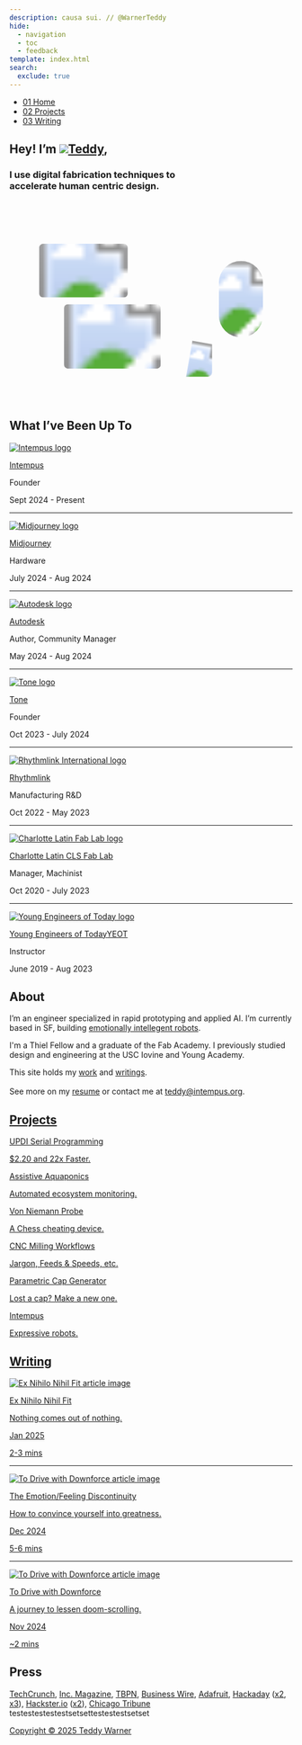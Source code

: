 ```yaml
---
description: causa sui. // @WarnerTeddy
hide:
  - navigation
  - toc
  - feedback
template: index.html
search:
  exclude: true
---
```


<!DOCTYPE html>
<html lang="en">
<head>
  <meta charset="UTF-8">
  <meta name="viewport" content="width=device-width, initial-scale=1.0">
  
  <!-- Primary Meta Tags -->
  <meta name="title" content="Teddy Warner">
  <meta name="description" content="I use digital fabrication techniques to accelerate human centric design. // @WarnerTeddy">
  <meta name="keywords" content="Digital fabrication, PCB development, Mechatronics engineering, USC Iovine and Young Academy, Engineering design, Fab Academy, Hardware engineering, Rapid prototyping, CAD design, Physical computing, Electronics design, IoT development, Wearable technology, Engineering portfolio">
  <meta name="author" content="Teddy Warner">
  <meta name="robots" content="index, follow">
  
  <!-- Open Graph / Facebook -->
  <meta property="og:type" content="website">
  <meta property="og:url" content="https://teddywarner.org/">
  <meta property="og:title" content="Teddy Warner">
  <meta property="og:description" content="I use digital fabrication techniques to accelerate human centric design. // @WarnerTeddy">
  <meta property="og:image" content="https://teddywarner.org/assets/images/thumb.png">
  <meta property="og:image:type" content="image/png">
  <meta property="og:image:width" content="1200">
  <meta property="og:image:height" content="630">

  <!-- Twitter -->
  <meta property="twitter:card" content="summary_large_image">
  <meta property="twitter:url" content="https://teddywarner.org/">
  <meta property="twitter:title" content="Teddy Warner">
  <meta property="twitter:description" content="I use digital fabrication techniques to accelerate human centric design. // @WarnerTeddy">
  <meta property="twitter:image" content="https://teddywarner.org/assets/images/thumb.png">

  <link rel="preconnect" href="https://fonts.googleapis.com">
  <link rel="preconnect" href="https://fonts.gstatic.com" crossorigin>
  <link href="https://fonts.googleapis.com/css2?family=Crimson+Pro:ital,wght@0,200..900;1,200..900&display=swap" rel="stylesheet">
  <link href="https://fonts.googleapis.com/css2?family=Crimson+Pro:ital,wght@0,200..900;1,200..900&family=JetBrains+Mono:ital,wght@0,100..800;1,100..800&display=swap" rel="stylesheet">
  <script src="https://kit.fontawesome.com/79ff35ecec.js" crossorigin="anonymous"></script>
  <link rel="stylesheet" href="/assets/css/index.css">
  <link rel="stylesheet" href="/assets/css/header.css">
</head>

<body>

  <nav class="main-navigation">
    <ul>
      <li><a class="home" href="https://teddywarner.com"><span class="navnum">01</span> Home</a></li>
      <li><a class="proj" href="https://teddywarner.com/proj/"><span class="navnum">02</span> Projects</a></li>
      <li><a class="writ" href="https://teddywarner.com/writ/"><span class="navnum">03</span> Writing</a></li>
    </ul>
  </nav>
  
  <div class="blur-overlay"></div>

  <main data-scroll-container>
  <div class="content-container">
    <section class="intro-section">
      <div class="content1">
        <div class="introabt">
          <h2>Hey! I’m <a id="twittername" target=”_blank” href="https://x.com/WarnerTeddy"><img class="pfp" src="assets/images/index/pfp.jpg">Teddy</a>, <span id="typed"></span></h2>
          <h3>I use digital fabrication techniques to<br>accelerate human centric design.</h3>
        </div>
      </div>
    </section>
    <section class="featured-projects">
        <div class="content2" id="content2">
            <div class="projparent">
                <div class="projscale">
                    <svg viewBox="0 0 1440 1024" preserveAspectRatio="none" fill="none" xmlns="http://www.w3.org/2000/svg">
                        <defs>
                            <clipPath id="clip0_107_71">
                                <rect x="804.5" y="624" width="226" height="272" rx="21" />
                            </clipPath>
                            <clipPath id="clip1_107_71">
                                <rect x="143" y="212" width="467" height="288" rx="25" />
                            </clipPath>
                            <clipPath id="clipImage1">
                                <rect x="1065" y="307" width="225" height="389" rx="112.5" />
                            </clipPath>
                            <clipPath id="clipImage2">
                                <rect x="277.5" y="527" width="492" height="328" rx="21" />
                            </clipPath>
                            <clipPath id="clipImage4">
                                <rect x="151" y="220" width="451" height="273" rx="21" />
                            </clipPath>
                            <clipPath id="clipImageTone">
                                <path d="M847.468 115H819.532H658.601H649.2C645.28 115 643.319 115 641.822 115.763C640.505 116.434 639.434 117.505 638.763 118.822C638 120.319 638 122.28 638 126.2V135.343V470.823V480.8C638 484.72 638 486.681 638.763 488.178C639.434 489.495 640.505 490.566 641.822 491.237C643.319 492 645.28 492.165 649.2 492.165H659.601H749.535H759.685C760.842 492.165 761.42 492.165 761.909 492.176C784.891 492.699 803.397 511.205 803.92 534.187C803.931 534.676 803.931 535.254 803.931 536.411V565.657V575.731C803.931 579.651 804 581.681 804.763 583.178C805.434 584.495 806.505 585.566 807.822 586.237C809.319 587 811.28 587 815.2 587L825.463 586.931L1007.4 587H1017.8C1021.72 587 1023.68 587 1025.18 586.237C1026.5 585.566 1027.57 584.495 1028.24 583.178C1029 581.681 1029 579.72 1029 575.8V565.657V136.343V126.2C1029 122.28 1029 120.319 1028.24 118.822C1027.57 117.505 1026.5 116.434 1025.18 115.763C1023.68 115 1021.72 115 1017.8 115H1007.4H847.468Z" />
                            </clipPath>
                            <path id="circlePath" d="M 1137 797 m -50, 0 a 50,50 0 1,1 100,0 a 50,50 0 1,1 -100,0" />
                        </defs>
                        <g id="title-group" class="title">
                            <rect x="141" y="143" width="224" height="49" rx="24.5" fill="var(--md-default-bg-color)" />
                            <rect x="141.5" y="143.5" width="223" height="48" rx="24" stroke="var(--md-default-fg-color--lighter)" />
                            <text x="253" y="175" fill="var(--md-default-fg-color--light)" text-anchor="middle" font-family="Crimson Pro" font-size="23" font-style="normal" font-weight="300" line-height="109.588%">A Creative Curation</text>
                        </g>
                        <a href="https://teddywarner.org/Projects/AssistiveAquaponics/">
                            <g id="image-card-1" class="project">
                                <rect x="1057" y="299" width="240" height="405" rx="120" fill="var(--md-default-fg-color--lightest)" />
                                <rect x="1057.5" y="299.5" width="239" height="404" rx="119.5" stroke="var(--md-default-fg-color--lighter)" stroke-opacity="0.2" />
                                <image x="1065" y="307" width="225" height="389" href="assets/images/index/aaft.png" clip-path="url(#clipImage1)" preserveAspectRatio="xMidYMid slice" alt="Assistive Aquaponics project image" />
                                <rect x="1065.5" y="307.5" width="224" height="388" rx="112" stroke="var(--md-default-fg-color--lighter)" stroke-opacity="0.2" />
                            </g>
                        </a>
                        <a href="https://teddywarner.org/writ">
                          <g id="image-card-2" class="project">
                              <rect x="269.5" y="520" width="508" height="342" rx="26" fill="var(--md-default-fg-color--lightest)" />
                              <rect x="270" y="520.5" width="507" height="341" rx="25.5" stroke="var(--md-default-fg-color--lighter)" stroke-opacity="0.2" />
                              <image x="277.5" y="527" width="492" height="328" href="assets/images/index/flowers.jpg" clip-path="url(#clipImage2)" preserveAspectRatio="xMidYMid slice" alt="Flowers project image" />
                              <rect x="278" y="527.5" width="491" height="327" rx="20.5" stroke="var(--md-default-fg-color--lighter)" stroke-opacity="0.2" />
                          </g>
                        </a>
                        <a target="_blank" href="https://www.goodreads.com/review/list/179003175?shelf=%23ALL%23&view=covers">
                          <g id="reading-card" class="project">
                              <rect x="796.5" y="616" width="242" height="288" rx="27" fill="var(--md-default-fg-color--lightest)" stroke="var(--md-default-fg-color--lighter)" stroke-opacity="0.2" />
                              <g clip-path="url(#clip0_107_71)">
                                  <g class="reading-content">
                                      <rect x="804.5" y="624" width="226" height="272" rx="21" fill="var(--md-default-bg-color)" fill-opacity="0.4" />
                                      <rect x="843" y="645" width="149" height="31" rx="15.5" fill="var(--md-default-bg-color)" />
                                      <text x="917.5" y="665" text-anchor="middle" fill="var(--md-default-fg-color)" fill-opacity="0.55" font-family="JetBrains Mono" font-size="12" font-style="normal" font-weight="300" line-height="109.588%">What I'm Reading</text>
                                      <text x="816" y="716" text-anchor="left" fill="var(--md-default-fg-color)" fill-opacity="0.75" font-family="JetBrains Mono" font-size="16" font-style="normal" font-weight="500" line-height="109.588%">Time and</text>
                                      <text x="816" y="736" text-anchor="left" fill="var(--md-default-fg-color)" fill-opacity="0.75" font-family="JetBrains Mono" font-size="16" font-style="normal" font-weight="500" line-height="109.588%">Free Will</text>
                                      <text x="817" y="754" text-anchor="left" fill="var(--md-default-fg-color)" fill-opacity="0.75" font-family="JetBrains Mono" font-size="11" font-style="normal" font-weight="400" line-height="109.588%">Henri Bergson</text>
                                  </g>
                                  <image x="930.473" y="713" width="144.272" height="230.193" transform="rotate(10 930.473 713)" href="https://images-na.ssl-images-amazon.com/images/S/compressed.photo.goodreads.com/books/1677829188i/32783276.jpg" preserveAspectRatio="xMidYMid slice" alt="Book cover of Time and Free Will" />
                              </g>
                              <rect x="805" y="624.5" width="225" height="271" rx="20.5" stroke="var(--md-default-fg-color--lighter)" stroke-opacity="0.2" />
                          </g>
                        </a>
                        <a href="https://teddywarner.org/Projects/VonNiemannProbe/">
                            <g id="image-card-4" class="project">
                                <g clip-path="url(#clip1_107_71)">
                                    <rect x="142" y="212" width="468" height="288" rx="26" fill="var(--md-default-fg-color--lightest)" />
                                    <image x="151" y="220" width="451" height="273" href="assets/images/index/vnp.gif" clip-path="url(#clipImage4)" preserveAspectRatio="xMidYMid slice" alt="Von Niemann Probe project image" />
                                    <rect x="151.5" y="220.5" width="450" height="272" rx="20.5" stroke="var(--md-default-fg-color--lighter)" stroke-opacity="0.2" />
                                </g>
                                <rect x="143.5" y="212.5" width="466" height="287" rx="24.5" stroke="var(--md-default-fg-color--lighter)" stroke-opacity="0.2" />
                            </g>
                        </a>
                        <a target="_blank" href="https://tone.computer/">
                            <g id="image-card-3" class="project">
                                <path d="M848.04 107H818.96H652.485C644.615 107 640.679 107 637.673 108.503C635.029 109.825 632.879 111.935 631.532 114.53C630 117.48 630 121.342 630 129.066V477.986C630 485.71 630 489.572 631.532 492.522C632.879 495.117 635.029 497.227 637.673 498.549C640.679 500.052 644.615 500.052 652.485 500.052H750.262H760.035C780.16 500.052 796.475 516.367 796.475 536.493V572.934C796.475 580.658 796.475 584.52 798.007 587.47C799.354 590.065 801.504 592.175 804.149 593.497C807.155 595 811.09 595 818.96 595H818.96H1014.52H1014.52C1022.39 595 1026.32 595 1029.33 593.497C1031.97 592.175 1034.12 590.065 1035.47 587.47C1037 584.52 1037 580.658 1037 572.934V129.066V129.066C1037 121.342 1037 117.48 1035.47 114.53C1034.12 111.935 1031.97 109.825 1029.33 108.503C1026.32 107 1022.39 107 1014.52 107H848.04Z" fill="var(--md-default-fg-color--lightest)" stroke="var(--md-default-fg-color--lighter)" stroke-opacity="0.2" />
                                <image class="toneimg" x="638" y="107" width="390" height="488" clip-path="url(#clipImageTone)" preserveAspectRatio="xMidYMid slice" alt="Tone project image" />
                                <path d="M847.468 115H819.532H658.601H649.2C645.28 115 643.319 115 641.822 115.763C640.505 116.434 639.434 117.505 638.763 118.822C638 120.319 638 122.28 638 126.2V135.343V470.823V480.8C638 484.72 638 486.681 638.763 488.178C639.434 489.495 640.505 490.566 641.822 491.237C643.319 492 645.28 492.165 649.2 492.165H659.601H749.535H759.685C760.842 492.165 761.42 492.165 761.909 492.176C784.891 492.699 803.397 511.205 803.92 534.187C803.931 534.676 803.931 535.254 803.931 536.411V565.657V575.731C803.931 579.651 804 581.681 804.763 583.178C805.434 584.495 806.505 585.566 807.822 586.237C809.319 587 811.28 587 815.2 587L825.463 586.931L1007.4 587H1017.8C1021.72 587 1023.68 587 1025.18 586.237C1026.5 585.566 1027.57 584.495 1028.24 583.178C1029 581.681 1029 579.72 1029 575.8V565.657V136.343V126.2C1029 122.28 1029 120.319 1028.24 118.822C1027.57 117.505 1026.5 116.434 1025.18 115.763C1023.68 115 1021.72 115 1017.8 115H1007.4H847.468Z" fill="none" stroke="var(--md-default-fg-color--lighter)" stroke-opacity="0.2" />
                            </g>
                        </a>
                        <a class="circleLink" href="https://teddywarner.org/proj">
                            <g class="circleGroup" id="circleGroup">
                                <circle class="abtbtn" stroke="none" fill="var(--md-default-bg-color)" cx="1137" cy="797" r="50" onmouseenter="leftrevoff()" onmouseleave="leftrevon()" />
                                <path id="circlePath" d="M 1137 797 m -50, 0 a 50,50 0 1,1 100,0 a 50,50 0 1,1 -100,0" fill="none" />
                                <text class="circle-text" fill="var(--md-default-fg-color)" font-size="14.3" font-weight="300" font-family="JetBrains Mono" dy="0.4em">
                                    <textPath id="circleTextPath" href="#circlePath" startOffset="50%" text-anchor="middle">
                                      More Work - More Work - More Work - 
                                    </textPath>
                                </text>
                            </g>
                        </a>
                    </svg>
                </div>
            </div>
        </div>
    </section>
    <section class="experience">
      <div class="content3">
        <h2>What I’ve Been Up To</h2>
        <a target=”_blank” href="https://intempus.org">
          <img class="companylogo" src="https://intempus.org/assets/images/favicon.png" alt="Intempus logo"><p class="company">Intempus</p></a><p class="role">Founder</p><p class="year"><span class="mobileyear">Sept 2024 - </span>Present</p>
        <hr/>
        <a target=”_blank” href="https://www.midjourney.com/home">
          <img class="companylogo" src="assets/images/index/logos/mj.png" alt="Midjourney logo"><p class="company">Midjourney</p></a><p class="role">Hardware</p><p class="year"><span class="mobileyear">July </span>2024<span class="mobileyear"> - Aug 2024</span></p>
        <hr/>
        <a target=”_blank” href="https://www.autodesk.com/">
          <img class="companylogo" src="assets/images/index/logos/autodesk.png" alt="Autodesk logo"><p class="company">Autodesk</p></a><p class="role"><span class="mobileyear">Author, </span>Community Manager</p><p class="year"><span class="mobileyear">May </span>2024<span class="mobileyear"> - Aug 2024</span></p>
        <hr/>
        <a target=”_blank” href="https://tone.computer/">
          <img class="companylogo" src="assets/images/index/logos/tone.png" alt="Tone logo"><p class="company">Tone</p></a><p class="role">Founder</p><p class="year"><span class="mobileyear">Oct 2023 - July </span>2024</p>
        <hr/>
        <a target=”_blank” href="https://rhythmlink.com/">
          <img class="companylogo" src="assets/images/index/logos/ri.png" alt="Rhythmlink International logo"><p class="company">Rhythmlink</p></a><p class="role">Manufacturing<span class="mobileyear"> R&D</span><p class="year"><span class="mobileyear">Oct </span>2022 - <span class="mobileyear">May </span>2023</p>
        <hr/>
        <a target=”_blank” href="https://www.charlottelatin.org/academics/steam">
          <img class="companylogo" src="assets/images/index/logos/fab.png" alt="Charlotte Latin Fab Lab logo"><p class="company"><span class="mobileyear">Charlotte Latin </span><span class="mobileshow">CLS </span>Fab Lab</p></a><p class="role">Manager, Machinist</span></p><p class="year"><span class="mobileyear">Oct </span>2020 - <span class="mobileyear">July </span>2023</p>
        <hr/>
        <a target=”_blank” href="https://www.youngengineersoftoday.com/">
          <img class="companylogo" src="assets/images/index/logos/yeot.png" alt="Young Engineers of Today logo"><p class="company"><span class="mobileyear">Young Engineers of Today</span><span class="mobileshow">YEOT</span></p></a><p class="role">Instructor</p><p class="year"><span class="mobileyear">June </span>2019 - <span class="mobileyear">Aug </span>2023</p>
    </section>
    <section class="about">
      <div class="content4">
        <h2>About</h2>
        <p class="abt1">I’m an engineer specialized in rapid prototyping and applied AI. I’m currently based in SF, building <a target=”_blank” href="https://intempus.org">emotionally intellegent robots</a>.</p>
        <p class="abt2">I'm a <a target=”_blank” style="text-decoration: none;" href="https://thielfellowship.org/">Thiel Fellow</a> and a graduate of the <a target=”_blank” style="text-decoration: none;" href="https://fabacademy.org/">Fab Academy</a>. I previously studied design and engineering at the <a target=”_blank” style="text-decoration: none;" href="https://iovine-young.usc.edu/">USC Iovine and Young Academy</a>.</p>
        <p class="abt3">This site holds my <a href="https://teddywarner.org/proj">work</a> and <a href="https://teddywarner.org/writ">writings</a>.<span class="mobileyear"></br></br></span> See more on my <a href="assets/misc/resume.pdf">resume</a> or contact me at <a href="mailto:teddy@intempus.org">teddy@intempus.org</a>.</p>
    </section>
    <section class="projects">
      <div class="content5">
        <a href="https://teddywarner.org/proj"><h2>Projects</h2></a>
        <div class="grid-container">
          <a href="https://teddywarner.org/Projects/SerialUPDI/"> <div class="grid-item">
              <p class="projtitle">UPDI Serial Programming</p>
              <p class="projdescription">$2.20 and 22x Faster.</p>
              <i class="fa-solid fa-arrow-up-right-from-square"></i>
            </div> </a>
          <a href="https://teddywarner.org/Projects/AssistiveAquaponics/"> <div class="grid-item">
              <p class="projtitle">Assistive Aquaponics</p>
              <p class="projdescription">Automated ecosystem monitoring.</p>
              <i class="fa-solid fa-arrow-up-right-from-square"></i>
            </div> </a>
          <a href="https://teddywarner.org/Projects/VonNiemannProbe/"> <div class="grid-item">
              <p class="projtitle">Von Niemann Probe</p>
              <p class="projdescription">A Chess cheating device.</p>
              <i class="fa-solid fa-arrow-up-right-from-square"></i>
            </div> </a>
          <span class="mobileyear">
          <a href="https://teddywarner.org/Projects/MillingWorflow/"> <div class="grid-item">
              <p class="projtitle">CNC Milling Workflows</p>
              <p class="projdescription">Jargon, Feeds & Speeds, etc.</p>
              <i class="fa-solid fa-arrow-up-right-from-square"></i>
            </div> </a>
          </span>
          <a href="https://teddywarner.org/Projects/ParametricGenerator/"> <div class="grid-item">
              <p class="projtitle">Parametric Cap Generator</p>
              <p class="projdescription">Lost a cap? Make a new one.</p>
              <i class="fa-solid fa-arrow-up-right-from-square"></i>
            </div> </a>
          <a target=”_blank” href="https://intempus.org/research/"> <div class="grid-item">
              <p class="projtitle">Intempus</p>
              <p class="projdescription">Expressive robots.</p>
              <i class="fa-solid fa-arrow-up-right-from-square"></i>
            </div> </a>
        </div>
      </div>
    </section>
    <section class="writing">
      <div class="content6" id="content6">
        <a href="https://teddywarner.org/writ"><h2>Writing</h2></a>
        <div class="writparent">
          <a href="https://teddywarner.org/writings/decisiveness">
            <div class="imgparent"><img class="writeimg" src="../assets/images/decisiveness/decisiveness.png" alt="Ex Nihilo Nihil Fit article image"></div>
            <p class="projtitle">Ex Nihilo Nihil Fit</p>
            <p class="projdescription">Nothing comes out of nothing.</p>
            <p class="writeyear">Jan 2025</p>
            <span class="mobileyear">
            <p class="readtime">2-3 mins</p>
            </span>
          </a>
        </div>
        <hr>
        <div class="writparent">
          <a href="https://teddywarner.org/writings/efd">
            <div class="imgparent"><img class="writeimg" src="assets/images/efd/efd.png" alt="To Drive with Downforce article image"></div>
            <p class="projtitle">The Emotion/Feeling Discontinuity</p>
            <p class="projdescription">How to convince yourself into greatness.</p>
            <p class="writeyear">Dec 2024</p>
            <span class="mobileyear">
            <p class="readtime">5-6 mins</p>
            </span>
          </a>
        </div>
        <span class="mobileyear">
        <hr/>
        <div class="writparent">
          <a href="https://teddywarner.org/writings/downforce">
            <div class="imgparent"><img class="writeimg" src="../assets/images/force/force.png" alt="To Drive with Downforce article image"></div>
            <p class="projtitle">To Drive with Downforce</p>
            <p class="projdescription">A journey to lessen doom-scrolling.</p>
            <p class="writeyear">Nov 2024</p>
            <span class="mobileyear">
            <p class="readtime">~2 mins</p>
            </span>
          </a>
        </div>
        </span>
      </div>
    </section>
    <section class="press">
      <div class="content7">
        <h2>Press</h2>
        <p class="pressentry"><a target=”_blank” href="https://techcrunch.com/2025/05/25/why-intempus-thinks-robots-should-have-a-human-physiological-state/">TechCrunch</a>, <a target=”_blank” href="https://www.inc.com/chloe-aiello/why-this-19-year-old-founder-wants-to-give-robots-emotional-intelligence/91195706">Inc. Magazine</a>, <a target=”_blank” href="https://www.youtube.com/live/JY0RL1jr22o?t=9656s">TBPN</a>, <a target=”_blank” href="https://businesswire.com/news/home/20250522267532/en/Thiel-Foundation-Announces-2025-Class-of-Thiel-Fellows">Business Wire</a>, <a target=”_blank” href="https://blog.adafruit.com/2023/02/01/the-von-niemann-probe-aims-to-investigate-the-accusations-of-chess-cheating-wearablewednesday/">Adafruit</a>, <a target=”_blank” href="https://hackaday.com/2023/02/01/electronic-shoe-explores-alleged-chess-misbehavior/">Hackaday</a> (<a target=”_blank” href="https://hackaday.com/2022/12/26/turning-a-microchip-mplab-snap-into-a-udpi-avr-programmer/">x2</a>, <a target=”_blank” href="https://hackaday.com/2023/01/25/pizza-making-cnc-machine-is-the-only-tool-weve-ever-dreamed-of/">x3</a>), <a target=”_blank” href="https://www.hackster.io/news/pizza-pizza-cnc-machine-makes-pizzas-so-you-don-t-have-to-2abc96e2c411">Hackster.io</a> (<a target=”_blank” href="https://www.hackster.io/news/this-chess-cheating-wearable-aims-to-investigate-the-accusations-against-grandmaster-hans-neimann-90b63403b5d0">x2</a>), <a target=”_blank” href="https://www.chicagotribune.com/2016/01/04/st-francis-students-gain-skills-while-creating-underwater-robot/">Chicago Tribune</a>  <span class="hiddentext">testestestestestsetsettestestestsetset</span></p>
    </section>
    <section class="footer">
      <div class="content8">
        <div class="socialpar">
          <a target=”_blank” href="https://github.com/Twarner491">
            <i class="fa-brands fa-github"></i>
          </a>
        </div>
        <div class="socialpar">
          <a target=”_blank” href="https://x.com/WarnerTeddy">
            <i class="fa-brands fa-x-twitter"></i>
          </a>
        </div>
        <div class="socialpar">
          <a target=”_blank” href="mailto:tawarner@usc.edu">
            <i class="fa-solid fa-paper-plane"></i>
          </a>
        </div>
        <a target=”_blank” href="https://github.com/Twarner491/TeddyWarner.org/blob/main/LICENSE">
          <p class="copyright">Copyright © 2025 Teddy Warner</p>
        </a>
    </section>
    <h1 style="display:none;">Teddy Warner - Digital Fabrication Engineer & Designer</h1>
  </div>
  </main>

  <script src="https://unpkg.com/typed.js@2.1.0/dist/typed.umd.js"></script>
  <script>
    var typed = new Typed('#typed', {
      strings: ['a maker.', 'an engineer.', 'a designer.'],
      startDelay: 700,
      typeSpeed: 60,
      backSpeed: 60,
      backDelay: 1200,
      loop: true
    });
    document.addEventListener("DOMContentLoaded", function() {
      var content2 = document.getElementById('content2');
      var observer = new ResizeObserver(entries => {
        for (let entry of entries) {
          var content2Height = entry.contentRect.height;
          document.documentElement.style.setProperty('--content2-height', content2Height + 'px');
        }
      });
      observer.observe(content2);
    });
    document.addEventListener("DOMContentLoaded", function() {
      const toneImage = document.querySelector('.project .toneimg');
      const root = document.documentElement;
      function colortheme() {
          const selectedOption = document.querySelector('input[name="__palette"]:checked');
          const currentTheme = selectedOption ? selectedOption.getAttribute('data-md-color-scheme') : 'light';
          let toneUrl;
          if (currentTheme === 'slate') {
              toneUrl = getComputedStyle(root).getPropertyValue('--tone-url-slate').trim().replace(/^"(.*)"$/, '$1');
          } else {
              toneUrl = getComputedStyle(root).getPropertyValue('--tone-url-light').trim().replace(/^"(.*)"$/, '$1');
          }
          toneImage.setAttributeNS('http://www.w3.org/1999/xlink', 'href', toneUrl);
      }
        function saveTheme() {
          const selectedOption = document.querySelector('input[name="__palette"]:checked');
          if (selectedOption) {
            const currentTheme = selectedOption.getAttribute('data-md-color-scheme');
            localStorage.setItem('theme', currentTheme);
          }
        }
        function applySavedTheme() {
          const savedTheme = localStorage.getItem('theme');
          if (savedTheme) {
            const themeOption = document.querySelector(`input[name="__palette"][data-md-color-scheme="${savedTheme}"]`);
            if (themeOption) {
              themeOption.checked = true;
              root.setAttribute('data-md-color-scheme', savedTheme);
              colortheme();
            }
          }
        }
        applySavedTheme();
        colortheme(); 
        document.querySelectorAll('input[name="__palette"]').forEach((input) => {
            input.addEventListener('change', () => {
                colortheme();
                saveTheme();
            });
        });
        window.colortheme = colortheme;
      });
    document.addEventListener("DOMContentLoaded", function() {
      var content6 = document.getElementById('content6');
      var observer = new ResizeObserver(entries => {
        for (let entry of entries) {
          var content6Height = entry.contentRect.height;
          document.documentElement.style.setProperty('--content6-height', content6Height + 'px');
        }
      });
      observer.observe(content6);
    });
  </script>
  <script src="/assets/js/index.js"></script>
  <script src="/assets/js/header.js"></script>
</body>
</html>